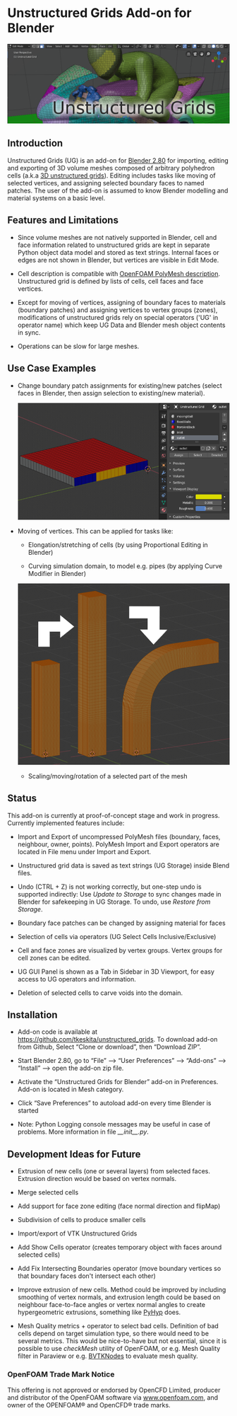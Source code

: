# Unstructured Grids Add-on for Blender

<p align="left"><img src="examples/ug_title.png"></p>

## Introduction

Unstructured Grids (UG) is an add-on for [Blender
2.80](https://www.blender.org) for importing, editing and exporting
of 3D volume meshes composed of arbitrary polyhedron cells
(a.k.a [3D unstructured grids](https://en.wikipedia.org/wiki/Unstructured_grid)).
Editing includes tasks like moving of selected vertices, and assigning selected
boundary faces to named patches. The user of the add-on is assumed to know
Blender modelling and material systems on a basic level.


## Features and Limitations

- Since volume meshes are not natively supported in Blender, 
  cell and face information related to unstructured grids are kept in
  separate Python object data model and stored as text strings.
  Internal faces or edges are not shown in Blender, but vertices are
  visible in Edit Mode.

- Cell description is compatible with
  [OpenFOAM PolyMesh description](https://cfd.direct/openfoam/user-guide/mesh-description/).
  Unstructured grid is defined by lists of cells, cell faces and face
  vertices.

- Except for moving of vertices, assigning of boundary faces to
  materials (boundary patches) and assigning vertices to vertex groups
  (zones), modifications of unstructured grids rely on special
  operators ('UG' in operator name) which keep UG Data and Blender
  mesh object contents in sync.

- Operations can be slow for large meshes.


## Use Case Examples

- Change boundary patch assignments for existing/new patches (select
  faces in Blender, then assign selection to existing/new
  material).

  <p align="left"><img src="examples/ug_boundary_patch_assign.png"></p>

- Moving of vertices. This can be applied for tasks like:
  
  - Elongation/stretching of cells (by using Proportional Editing in
    Blender)

  - Curving simulation domain, to model e.g. pipes (by applying Curve
    Modifier in Blender)

  <p align="left"><img src="examples/ug_stretch_and_bend.png"></p>

  - Scaling/moving/rotation of a selected part of the mesh


## Status

This add-on is currently at proof-of-concept stage and work in progress.
Currently implemented features include:

- Import and Export of uncompressed PolyMesh files (boundary, faces,
  neighbour, owner, points). PolyMesh Import and Export operators are located
  in File menu under Import and Export.

- Unstructured grid data is saved as text strings (UG Storage) inside Blend files.

- Undo (CTRL + Z) is not working correctly, but one-step undo is
  supported indirectly: Use *Update to Storage* to sync changes made
  in Blender for safekeeping in UG Storage. To undo, use *Restore from
  Storage*.

- Boundary face patches can be changed by assigning material for faces

- Selection of cells via operators (UG Select Cells Inclusive/Exclusive)

- Cell and face zones are visualized by vertex groups. Vertex groups
  for cell zones can be edited.

- UG GUI Panel is shown as a Tab in Sidebar in 3D Viewport, for easy
  access to UG operators and information.

- Deletion of selected cells to carve voids into the domain.


## Installation

- Add-on code is available at
  https://github.com/tkeskita/unstructured_grids. To download add-on from
  Github, Select “Clone or download”, then “Download ZIP”.

- Start Blender 2.80, go to “File” –> “User Preferences” –> “Add-ons” –> “Install” –> open the add-on zip file.

- Activate the “Unstructured Grids for Blender” add-on in Preferences. Add-on is located in
  Mesh category.

- Click “Save Preferences” to autoload add-on every time Blender is started

- Note: Python Logging console messages may be useful in case of problems.
  More information in file *\_\_init\_\_.py*.


## Development Ideas for Future

- Extrusion of new cells (one or several layers) from selected faces.
  Extrusion direction would be based on vertex normals.

- Merge selected cells

- Add support for face zone editing (face normal direction and flipMap)

- Subdivision of cells to produce smaller cells

- Import/export of VTK Unstructured Grids

- Add Show Cells operator (creates temporary object with faces around
  selected cells)

- Add Fix Intersecting Boundaries operator (move boundary vertices so
  that boundary faces don't intersect each other)

- Improve extrusion of new cells. Method could be improved by
  including smoothing of vertex normals, and extrusion length could be
  based on neighbour face-to-face angles or vertex normal angles to
  create hypergeometric extrusions, something like
  [PyHyp](https://github.com/mdolab/pyhyp) does.

- Mesh Quality metrics + operator to select bad cells. Definition of
  bad cells depend on target simulation type, so there would need to
  be several metrics. This would be nice-to-have but not essential,
  since it is possible to use *checkMesh* utility of OpenFOAM, or
  e.g. Mesh Quality filter in Paraview or e.g.
  [BVTKNodes](https://github.com/tkeskita/BVtkNodes)
  to evaluate mesh quality.


### OpenFOAM Trade Mark Notice

This offering is not approved or endorsed by OpenCFD Limited, producer
and distributor of the OpenFOAM software via www.openfoam.com, and
owner of the OPENFOAM® and OpenCFD® trade marks.
